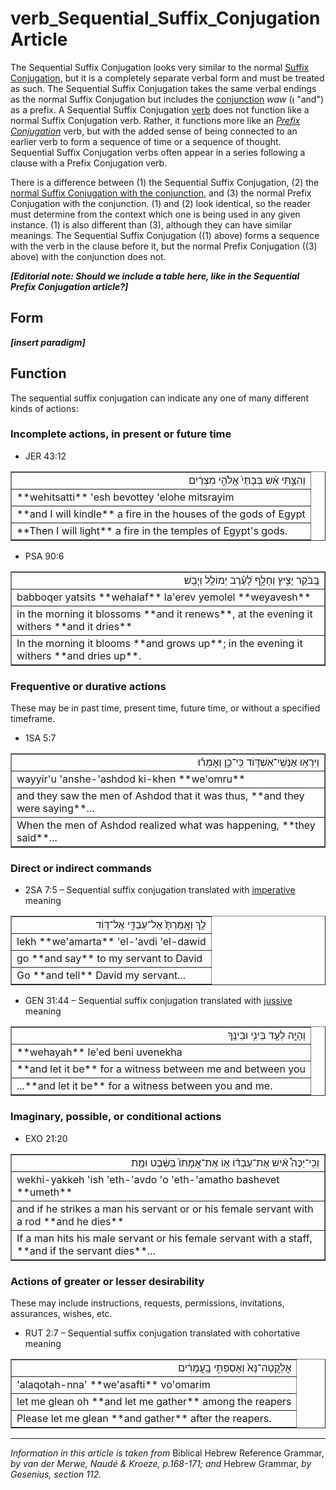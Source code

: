 # verb_Sequential_Suffix_Conjugation Article
The Sequential Suffix Conjugation looks very similar to the normal [Suffix Conjugation](https://git.door43.org/Door43/en-uhg/src/master/content/verb_perfect/02.md), but it is a completely separate verbal form and must be treated as such. The Sequential Suffix Conjugation takes the same verbal endings as the normal Suffix Conjugation but includes the [conjunction](https://git.door43.org/Dohttps://git.door43.org/Door43/en-uhg/src/master/content/verb_imperfect/02.mdor43/en-uhg/src/master/content/conjunction/02.md#) *waw* (וְ "and") as a prefix. A Sequential Suffix Conjugation [verb](https://git.door43.org/Door43/en-uhg/src/master/content/verb/02.md) does not function like a normal Suffix Conjugation verb. Rather, it functions more like an *[Prefix Conjugation](http://)* verb, but with the added sense of being connected to an earlier verb to form a sequence of time or a sequence of thought. Sequential Suffix Conjugation verbs often appear in a series following a clause with a Prefix Conjugation verb.

There is a difference between (1) the Sequential Suffix Conjugation, (2) the [normal Suffix Conjugation with the conjunction](https://git.door43.org/Door43/en-uhg/src/master/content/verb_perfect/02.md#perfect-copulative-perfect-with-a-conjunction), and (3) the normal Prefix Conjugation with the conjunction. (1) and (2) look identical, so the reader must determine from the context which one is being used in any given instance. (1) is also different than (3), although they can have similar meanings. The Sequential Suffix Conjugation ((1) above) forms a sequence with the verb in the clause before it, but the normal Prefix Conjugation ((3) above) with the conjunction does not.

***[Editorial note: Should we include a table here, like in the Sequential Prefix Conjugation article?]***

## Form

***[insert paradigm]***

## Function

The sequential suffix conjugation can indicate any one of many different kinds of actions:

### Incomplete actions, in present or future time
* JER 43:12
<table border="1" class="docutils">
<colgroup>
<col width="100%" />
</colgroup>
<tbody valign="top">
<tr class="row-odd" align="right"><td>וְהִצַּ֣תִּי אֵ֗שׁ בְּבָתֵּי֙ אֱלֹהֵ֣י מִצְרַ֔יִם</td>
</tr>
<tr class="row-even"><td>**wehitsatti** 'esh bevottey 'elohe mitsrayim</td>
</tr>
<tr class="row-odd"><td>**and I will kindle** a fire in the houses of the gods of Egypt</td>
</tr>
<tr class="row-even"><td>**Then I will light** a fire in the temples of Egypt's gods.</td>
</tr>
</tbody>
</table>

* PSA 90:6
<table border="1" class="docutils">
<colgroup>
<col width="100%" />
</colgroup>
<tbody valign="top">
<tr class="row-odd" align="right"><td>בַּ֭בֹּקֶר יָצִ֣יץ וְחָלָ֑ף לָ֝עֶ֗רֶב יְמוֹלֵ֥ל וְיָבֵֽשׁ׃</td>
</tr>
<tr class="row-even"><td>babboqer yatsits **wehalaf** la'erev yemolel **weyavesh**</td>
</tr>
<tr class="row-odd"><td>in the morning it blossoms **and it renews**, at the evening it withers **and it dries**</td>
</tr>
<tr class="row-even"><td>In the morning it blooms **and grows up**; in the evening it withers **and dries up**.</td>
</tr>
</tbody>
</table>

### Frequentive or durative actions
These may be in past time, present time, future time, or without a specified timeframe.
* 1SA 5:7
<table border="1" class="docutils">
<colgroup>
<col width="100%" />
</colgroup>
<tbody valign="top">
<tr class="row-odd" align="right"><td>וַיִּרְא֥וּ אַנְשֵֽׁי־אַשְׁדּ֖וֹד כִּֽי־כֵ֑ן וְאָמְר֗וּ</td>
</tr>
<tr class="row-even"><td>wayyir'u 'anshe-'ashdod ki-khen **we'omru**</td>
</tr>
<tr class="row-odd"><td>and they saw the men of Ashdod that it was thus, **and they were saying**...</td>
</tr>
<tr class="row-even"><td>When the men of Ashdod realized what was happening, **they said**...</td>
</tr>
</tbody>
</table>

### Direct or indirect commands
* 2SA 7:5 – Sequential suffix conjugation translated with [imperative](https://git.door43.org/Door43/en-uhg/src/master/content/verb_imperative/02.md) meaning
<table border="1" class="docutils">
<colgroup>
<col width="100%" />
</colgroup>
<tbody valign="top">
<tr class="row-odd" align="right"><td>לֵ֤ךְ וְאָֽמַרְתָּ֙ אֶל־עַבְדִּ֣י אֶל־דָּוִ֔ד</td>
</tr>
<tr class="row-even"><td>lekh **we'amarta** 'el-'avdi 'el-dawid</td>
</tr>
<tr class="row-odd"><td>go **and say** to my servant to David</td>
</tr>
<tr class="row-even"><td>Go **and tell** David my servant...</td>
</tr>
</tbody>
</table>

* GEN 31:44 – Sequential suffix conjugation translated with [jussive](https://git.door43.org/Door43/en-uhg/src/master/content/verb_jussive/02.md) meaning
<table border="1" class="docutils">
<colgroup>
<col width="100%" />
</colgroup>
<tbody valign="top">
<tr class="row-odd" align="right"><td>וְהָיָ֥ה לְעֵ֖ד בֵּינִ֥י וּבֵינֶֽךָ</td>
</tr>
<tr class="row-even"><td>**wehayah** le'ed beni uvenekha</td>
</tr>
<tr class="row-odd"><td>**and let it be** for a witness between me and between you</td>
</tr>
<tr class="row-even"><td>...**and let it be** for a witness between you and me.</td>
</tr>
</tbody>
</table>

### Imaginary, possible, or conditional actions
* EXO 21:20
<table border="1" class="docutils">
<colgroup>
<col width="100%" />
</colgroup>
<tbody valign="top">
<tr class="row-odd" align="right"><td>וְכִֽי־יַכֶּה֩ אִ֨ישׁ אֶת־עַבְדּ֜וֹ א֤וֹ אֶת־אֲמָתוֹ֙ בַּשֵּׁ֔בֶט וּמֵ֖ת</td>
</tr>
<tr class="row-even"><td>wekhi-yakkeh 'ish 'eth-'avdo 'o 'eth-'amatho bashevet **umeth**</td>
</tr>
<tr class="row-odd"><td>and if he strikes a man his servant or or his female servant with a rod **and he dies**</td>
</tr>
<tr class="row-even"><td>If a man hits his male servant or his female servant with a staff, **and if the servant dies**...</td>
</tr>
</tbody>
</table>

### Actions of greater or lesser desirability
These may include instructions, requests, permissions, invitations, assurances, wishes, etc.
* RUT 2:7 – Sequential suffix conjugation translated with cohortative meaning
<table border="1" class="docutils">
<colgroup>
<col width="100%" />
</colgroup>
<tbody valign="top">
<tr class="row-odd" align="right"><td>אֲלַקֳטָה־נָּא֙ וְאָסַפְתִּ֣י בָֽעֳמָרִ֔ים</td>
</tr>
<tr class="row-even"><td>'alaqotah-nna' **we'asafti** vo'omarim</td>
</tr>
<tr class="row-odd"><td>let me glean oh **and let me gather** among the reapers</td>
</tr>
<tr class="row-even"><td>Please let me glean **and gather** after the reapers.</td>
</tr>
</tbody>
</table>


-------------------------------------------

*Information in this article is taken from* Biblical Hebrew Reference Grammar, *by van der Merwe, Naudé & Kroeze, p.168-171; and* Hebrew Grammar, *by Gesenius, section 112.*
  